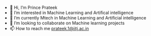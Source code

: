 - 👋 Hi, I’m Prince Prateek
- 👀 I’m interested in Machine Learning and Artifical intelligence
- 🌱 I’m currently Mtech in Machine Learning and Artificial intelligence
- 💞️ I’m looking to collaborate on Machine learning projects
- 📫 How to reach me prateek.1@iitj.ac.in

<!---
PrincePrateek/PrincePrateek is a ✨ special ✨ repository because its `README.md` (this file) appears on your GitHub profile.
You can click the Preview link to take a look at your changes.
--->
